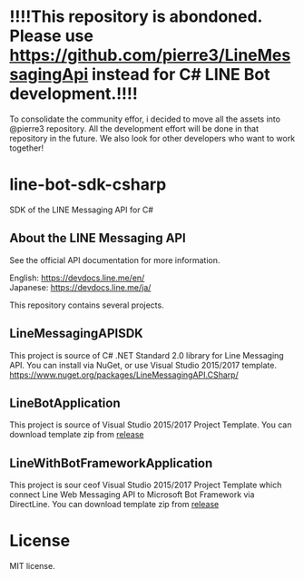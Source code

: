 # !!!!This repository is abondoned. Please use https://github.com/pierre3/LineMessagingApi instead for C# LINE Bot development.!!!!

To consolidate the community effor, i decided to move all the assets into @pierre3 repository. All the development effort will be done in that repository in the future. We also look for other developers who want to work together!

# line-bot-sdk-csharp
SDK of the LINE Messaging API for C#

About the LINE Messaging API
------------------------

See the official API documentation for more information.

English: https://devdocs.line.me/en/ <br/>
Japanese: https://devdocs.line.me/ja/

This repository contains several projects.

## LineMessagingAPISDK 
This project is source of C# .NET Standard 2.0 library for Line Messaging API. You can install via NuGet, or use Visual Studio 2015/2017 template.
https://www.nuget.org/packages/LineMessagingAPI.CSharp/

## LineBotApplication 
This project is source of Visual Studio 2015/2017 Project Template. You can download template zip from [release](https://github.com/kenakamu/line-bot-sdk-csharp/releases/tag/LineBotApplicationv1.5)

## LineWithBotFrameworkApplication 
This project is sour ceof Visual Studio 2015/2017 Project Template which connect Line Web Messaging API to Microsoft Bot Framework via DirectLine. You can download template zip from [release](https://github.com/kenakamu/line-bot-sdk-csharp/releases/tag/LineWithBotFrameworkApplicationv1.3)

# License
MIT license.
